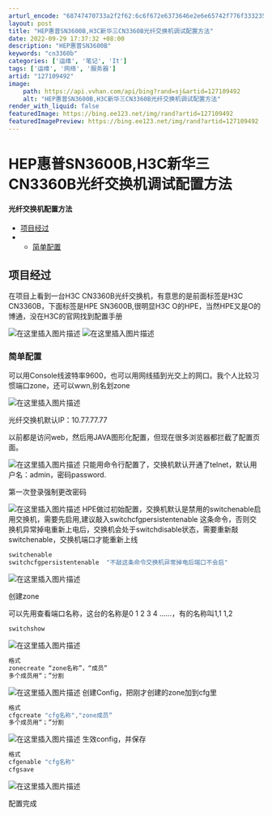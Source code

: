 ```yaml
---
arturl_encode: "68747470733a2f2f62:6c6f672e6373646e2e6e65742f776f3332353836363134352f:61727469636c652f64657461696c732f313237313039343932"
layout: post
title: "HEP惠普SN3600B,H3C新华三CN3360B光纤交换机调试配置方法"
date: 2022-09-29 17:37:32 +08:00
description: "HEP惠普SN3600B"
keywords: "cn3360b"
categories: ['运维', '笔记', 'It']
tags: ['运维', '网络', '服务器']
artid: "127109492"
image:
    path: https://api.vvhan.com/api/bing?rand=sj&artid=127109492
    alt: "HEP惠普SN3600B,H3C新华三CN3360B光纤交换机调试配置方法"
render_with_liquid: false
featuredImage: https://bing.ee123.net/img/rand?artid=127109492
featuredImagePreview: https://bing.ee123.net/img/rand?artid=127109492
---
```


# HEP惠普SN3600B,H3C新华三CN3360B光纤交换机调试配置方法

#### 光纤交换机配置方法

* [项目经过](#_2)
* + [简单配置](#_9)

## 项目经过

在项目上看到一台H3C CN3360B光纤交换机，有意思的是前面标签是H3C CN3360B，下面标签是HPE SN3600B,很明显H3C O的HPE，当然HPE又是O的博通，没在H3C的官网找到配置手册
  
![在这里插入图片描述](https://i-blog.csdnimg.cn/blog_migrate/180b656542571778fcaa6fccfbbe56cd.jpeg#pic_center)
![在这里插入图片描述](https://i-blog.csdnimg.cn/blog_migrate/de42a63cd08c31ffd8628b8d23b345a4.jpeg#pic_center)

### 简单配置

可以用Console线波特率9600，也可以用网线插到光交上的网口。我个人比较习惯端口zone，还可以wwn,别名划zone
  
![在这里插入图片描述](https://i-blog.csdnimg.cn/blog_migrate/adede628544f04d9d0d606e06091deba.jpeg#pic_center)

光纤交换机默认IP：10.77.77.77
  
以前都是访问web，然后用JAVA图形化配置，但现在很多浏览器都拦截了配置页面。
  
![在这里插入图片描述](https://i-blog.csdnimg.cn/blog_migrate/d62188304aa7432724420eb499d6d933.png#pic_center)
只能用命令行配置了，交换机默认开通了telnet，默认用户名：admin，密码password.
  
第一次登录强制更改密码
  
![在这里插入图片描述](https://i-blog.csdnimg.cn/blog_migrate/c27a93281b7cc824d632ec4a4e9a7297.png#pic_center)
HPE做过初始配置，交换机默认是禁用的switchenable启用交换机，需要先启用,建议敲入switchcfgpersistentenable 这条命令，否则交换机异常掉电重新上电后，交换机会处于switchdisable状态，需要重新敲switchenable，交换机端口才能重新上线

```cpp
switchenable
switchcfgpersistentenable  "不敲这条命令交换机异常掉电后端口不会启"

```

![在这里插入图片描述](https://i-blog.csdnimg.cn/blog_migrate/18c2d2f2b1195fd219cb66aa8d04395b.png#pic_center)

创建zone

可以先用查看端口名称，这台的名称是0 1 2 3 4 ……，有的名称叫1,1 1,2

```cpp
switchshow

```

![在这里插入图片描述](https://i-blog.csdnimg.cn/blog_migrate/92c4198482ba520f63d54bbe812a6089.png#pic_center)

```cpp
格式
zonecreate “zone名称”，“成员”
多个成员用“；”分割

```

![在这里插入图片描述](https://i-blog.csdnimg.cn/blog_migrate/10051f6d172437d2cb2e25d8ebfb2017.png#pic_center)
创建Config，把刚才创建的zone加到cfg里

```cpp
格式
cfgcreate "cfg名称","zone成员“
多个成员用“；”分割

```

![在这里插入图片描述](https://i-blog.csdnimg.cn/blog_migrate/4b2ad6fc77ed98dca4bfef1dcec5a653.png)
生效config，并保存

```cpp
格式
cfgenable "cfg名称"
cfgsave

```

![在这里插入图片描述](https://i-blog.csdnimg.cn/blog_migrate/0529b6376d6b77143a29df49fd745890.png)
  
配置完成